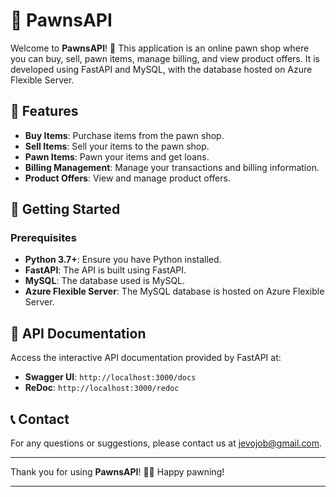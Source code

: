 # 💎 PawnsAPI

Welcome to **PawnsAPI**! 🎉 This application is an online pawn shop where you can buy, sell, pawn items, manage billing, and view product offers. It is developed using FastAPI and MySQL, with the database hosted on Azure Flexible Server.

## 🌟 Features

- **Buy Items**: Purchase items from the pawn shop.
- **Sell Items**: Sell your items to the pawn shop.
- **Pawn Items**: Pawn your items and get loans.
- **Billing Management**: Manage your transactions and billing information.
- **Product Offers**: View and manage product offers.

## 🚀 Getting Started

### Prerequisites

- **Python 3.7+**: Ensure you have Python installed.
- **FastAPI**: The API is built using FastAPI.
- **MySQL**: The database used is MySQL.
- **Azure Flexible Server**: The MySQL database is hosted on Azure Flexible Server.


## 📄 API Documentation

Access the interactive API documentation provided by FastAPI at:
- **Swagger UI**: `http://localhost:3000/docs`
- **ReDoc**: `http://localhost:3000/redoc`



## 📞 Contact

For any questions or suggestions, please contact us at [jevojob@gmail.com](mailto:jevojob@gmail.com).

---

Thank you for using **PawnsAPI**! 💎✨ Happy pawning!

---
